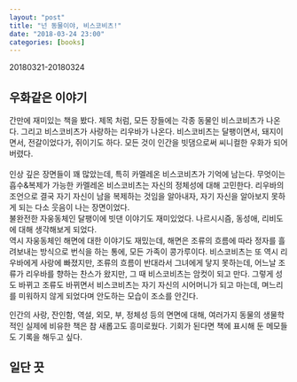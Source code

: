 ```yaml
---
layout: "post"
title: "넌 동물이야, 비스코비츠!"
date: "2018-03-24 23:00"
categories: [books]
---
```


20180321-20180324

## 우화같은 이야기

간만에 재미있는 책을 봤다. 제목 처럼, 모든 장들에는 각종 동물인 비스코비츠가 나온다. 그리고 비스코비츠가 사랑하는 리우바가 나온다. 비스코비츠는 달팽이면서, 돼지이면서, 전갈이었다가, 쥐이기도 하다. 모든 것이 인간을 빗댐으로써 씨니컬한 우화가 되어버렸다.
<br><br>
인상 깊은 장면들이 꽤 많았는데, 특히 카멜레온 비스코비츠가 기억에 남는다. 무엇이는 흡수&복제가 가능한 카멜레온 비스코비츠는 자신의 정체성에 대해 고민한다. 리우바의 조언으로 결국 자기 자신이 남을 복제하는 것임을 알아내자, 자기 자신을 알아보지 못하게 되는 다소 웃음이 나는 장면이었다.
<br>
불완전한 자웅동체인 달팽이에 빗댄 이야기도 재미있었다. 나르시시즘, 동성애, 리비도에 대해 생각해보게 되었다.
<br>
역시 자웅동체인 해면에 대한 이야기도 재밌는데, 해면은 조류의 흐름에 따라 정자를 흘려보내는 방식으로 번식을 하는 통에, 모든 가족이 콩가루이다. 비스코비츠는 또 역시 리우바에게 사랑에 빠졌지만, 조류의 흐름이 반대라서 그녀에게 닿지 못하는데, 어느날 조류가 리우바를 향하는 찬스가 왔지만, 그 때 비스코비츠는 암컷이 되고 만다. 그렇게 성도 바뀌고 조류도 바뀌면서 비스코비츠는 자기 자신의 시어머니가 되고 마는데, 며느리를 미워하지 않게 되었다며 안도하는 모습이 조소를 안긴다.

인간의 사랑, 잔인함, 역설, 외모, 부, 정체성 등의 면면에 대해, 여러가지 동물의 생물학적인 실제에 비유한 책은 참 새롭고도 흥미로웠다. 기회가 된다면 책에 표시해 둔 메모들도 기록을 해두고 싶다.

일단 끗
---------------
